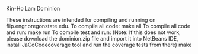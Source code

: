 Kin-Ho Lam 
Dominion

These instructions are intended for compiling and running on flip.engr.oregonstate.edu.
To compile all code:
make all
To compile all code and run:
make run
To compile test and run: (Note: If this does not work, please download the dominion.zip file and import it into NetBeans IDE, install JaCoCodecoverage tool and run the coverage tests from there)
make
